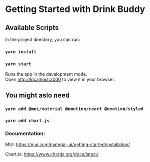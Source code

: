 # Getting Started with Drink Buddy

## Available Scripts

In the project directory, you can run:

### `yarn install`

### `yarn start`

Runs the app in the development mode.\
Open [http://localhost:3000](http://localhost:3000) to view it in your browser.

## You might aslo need

### `yarn add @mui/material @emotion/react @emotion/styled`

### `yarn add chart.js`

### Documentation:

MUI: https://mui.com/material-ui/getting-started/installation/

ChartJs: https://www.chartjs.org/docs/latest/
